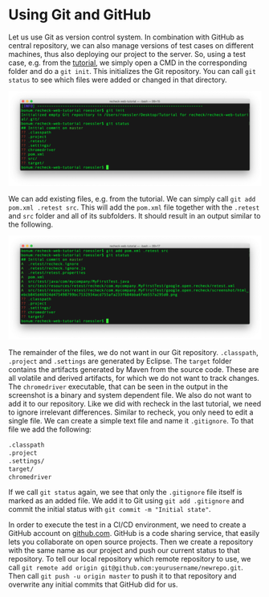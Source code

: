 # Using Git and GitHub

Let us use Git as version control system. In combination with GitHub as central repository, we can also manage versions of test cases on different machines, thus also deploying our project to the server. So, using a test case, e.g. from the [tutorial](explicit-checks.md), we simply open a CMD in the corresponding folder and do a `git init`. This initializes the Git repository. You can call `git status` to see which files were added or changed in that directory.

![Git init and status](git-init-and-status.png)
 
We can add existing files, e.g. from the tutorial. We can simply call `git add pom.xml .retest src`. This will add the `pom.xml` file together with the `.retest` and `src` folder and all of its subfolders. It should result in an output similar to the following.

![Git add and status](git-add-and-status.png)
 
The remainder of the files, we do not want in our Git repository. `.classpath`, `.project` and `.settings` are generated by Eclipse. The `target` folder contains the artifacts generated by Maven from the source code. These are all volatile and derived artifacts, for which we do not want to track changes. The `chromedriver` executable, that can be seen in the output in the screenshot is a binary and system dependent file. We also do not want to add it to our repository. Like we did with recheck in the last tutorial, we need to ignore irrelevant differences. Similar to recheck, you only need to edit a single file. We can create a simple text file and name it `.gitignore`. To that file we add the following:

```
.classpath
.project
.settings/
target/
chromedriver
```

If we call `git status` again, we see that only the `.gitignore` file itself is marked as an added file. We add it to Git using `git add .gitignore` and commit the initial status with `git commit -m "Initial state"`.

In order to execute the test in a CI/CD environment, we need to create a GitHub account on [github.com](https://github.com/). GitHub is a code sharing service, that easily lets you collaborate on open source projects. Then we create a repository with the same name as our project and push our current status to that repository. To tell our local repository which remote repository to use, we call `git remote add origin git@github.com:yourusername/newrepo.git`. Then call `git push -u origin master` to push it to that repository and overwrite any initial commits that GitHub did for us.
